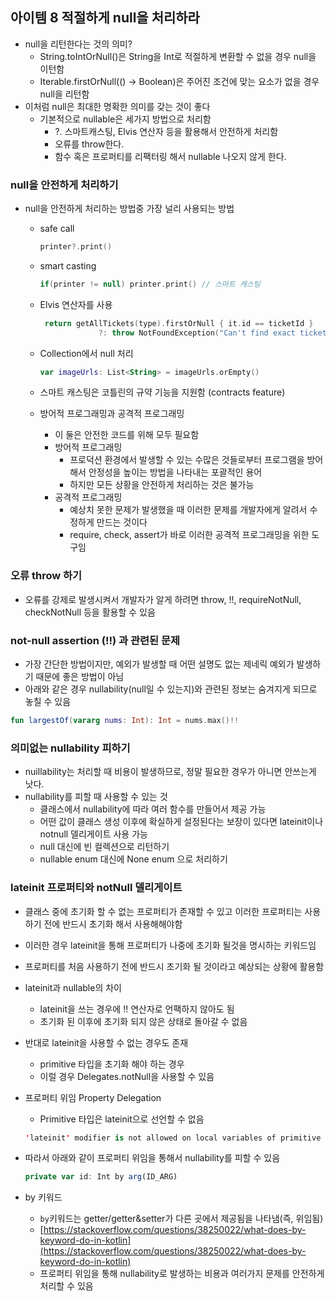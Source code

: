 ## 아이템 8 적절하게 null을 처리하라
- null을 리턴한다는 것의 의미?
    - String.toIntOrNull()은 String을 Int로 적절하게 변환할 수 없을 경우 null을 이턴함
    - Iterable<T>.firstOrNull(() → Boolean)은 주어진 조건에 맞는 요소가 없을 경우 null을 리턴함
- 이처럼 null은 최대한 명확한 의미를 갖는 것이 좋다
    - 기본적으로 nullable은 세가지 방법으로 처리함
        - ?. 스마트캐스팅, Elvis 연산자 등을 활용해서 안전하게 처리함
        - 오류를 throw한다.
        - 함수 혹은 프로퍼티를 리팩터링 해서 nullable 나오지 않게 한다.
    
### null을 안전하게 처리하기
    
- null을 안전하게 처리하는 방법중 가장 널리 사용되는 방법
    - safe call        
        ```kotlin
        printer?.print()
        ```
        
    - smart casting
        
        ```kotlin
        if(printer != null) printer.print() // 스마트 캐스팅
        ```
        
    - Elvis 연산자를 사용
        
       ```kotlin
        return getAllTickets(type).firstOrNull { it.id == ticketId }
                    ?: throw NotFoundException("Can't find exact ticket.")
        ```
        
    - Collection에서 null 처리
        
        ```kotlin
        var imageUrls: List<String> = imageUrls.orEmpty()
        ```
        
    - 스마트 캐스팅은 코틀린의 규약 기능을 지원함 (contracts feature)
    - 방어적 프로그래밍과 공격적 프로그래밍
        - 이 둘은 안전한 코드를 위해 모두 필요함
        - 방어적 프로그래밍
            - 프로덕션 환경에서 발생할 수 있는 수많은 것들로부터 프로그램을 방어해서 안정성을 높이는 방법을 나타내는 포괄적인 용어
            - 하지만 모든 상황을 안전하게 처리하는 것은 불가능
        - 공격적 프로그래밍
            - 예상치 못한 문제가 발생했을 때 이러한 문제를 개발자에게 알려서 수정하게 만드는 것이다
            - require, check, assert가 바로 이러한 공격적 프로그래밍을 위한 도구임
    
### 오류 throw 하기
    
- 오류를 강제로 발생시켜서 개발자가 알게 하려면 throw, !!, requireNotNull, checkNotNull 등을 활용할 수 있음
    
### not-null assertion (!!) 과 관련된 문제
    
- 가장 간단한 방법이지만, 예외가 발생할 때 어떤 설명도 없는 제네릭 예외가 발생하기 때문에 좋은 방법이 아님
- 아래와 같은 경우 nullability(null일 수 있는지)와 관련된 정보는 숨겨지게 되므로 놓칠 수 있음
    
```kotlin
fun largestOf(vararg nums: Int): Int = nums.max()!!    
```
    
### 의미없는 nullability 피하기
    
- nuillability는 처리할 때 비용이 발생하므로, 정말 필요한 경우가 아니면 안쓰는게 낫다.
- nullability를 피할 때 사용할 수 있는 것
    - 클래스에서 nullability에 따라 여러 함수를 만들어서 제공 가능
    - 어떤 값이 클래스 생성 이후에 확실하게 설정된다는 보장이 있다면 lateinit이나 notnull 델리게이트 사용 가능
    - null 대신에 빈 컬렉션으로 리턴하기
    - nullable enum 대신에 None enum 으로 처리하기
    
### lateinit 프로퍼티와 notNull 델리게이트
    
- 클래스 중에 초기화 할 수 없는 프로퍼티가 존재할 수 있고 이러한 프로퍼티는 사용하기 전에 반드시 초기화 해서 사용해해야함
- 이러한 경우 lateinit을 통해 프로퍼티가 나중에 초기화 될것을 명시하는 키워드임
- 프로퍼티를 처음 사용하기 전에 반드시 초기화 될 것이라고 예상되는 상황에 활용함
- lateinit과 nullable의 차이
    - lateinit을 쓰는 경우에 !! 연산자로 언팩하지 않아도 됨
    - 초기화 된 이후에 초기화 되지 않은 상태로 돌아갈 수 없음
- 반대로 lateinit을 사용할 수 없는 경우도 존재
    - primitive 타입을 초기화 해야 하는 경우
    - 이럴 경우 Delegates.notNull을 사용할 수 있음
- 프로퍼티 위임 Property Delegation
    - Primitive 타입은 lateinit으로 선언할 수 없음
            
    ```kotlin
    'lateinit' modifier is not allowed on local variables of primitive types
    ```
            
- 따라서 아래와 같이 프로퍼티 위임을 통해서 nullability를 피할 수 있음
            
    ```jsx
    private var id: Int by arg(ID_ARG)
    ```
            
- by 키워드
    - `by`키워드는 getter/getter&setter가 다른 곳에서 제공됨을 나타냄(즉, 위임됨)
    - [https://stackoverflow.com/questions/38250022/what-does-by-keyword-do-in-kotlin](https://stackoverflow.com/questions/38250022/what-does-by-keyword-do-in-kotlin)
    - 프로퍼티 위임을 통해 nullability로 발생하는 비용과 여러가지 문제를 안전하게 처리할 수 있음
